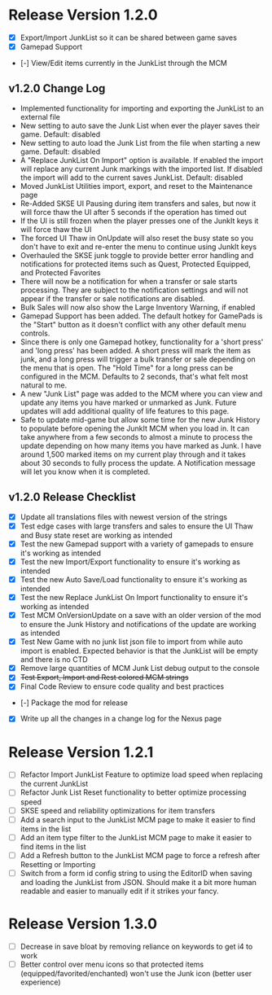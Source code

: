 # Release Version 1.2.0

- [x] Export/Import JunkList so it can be shared between game saves
- [x] Gamepad Support
- [-] View/Edit items currently in the JunkList through the MCM

## v1.2.0 Change Log

- Implemented functionality for importing and exporting the JunkList to an external file
- New setting to auto save the Junk List when ever the player saves their game. Default: disabled
- New setting to auto load the Junk List from the file when starting a new game. Default: disabled
- A "Replace JunkList On Import" option is available. If enabled the import will replace any current Junk markings with the imported list. If disabled the import will add to the current saves JunkList. Default: disabled
- Moved JunkList Utilities import, export, and reset to the Maintenance page
- Re-Added SKSE UI Pausing during item transfers and sales, but now it will force thaw the UI after 5 seconds if the operation has timed out
- If the UI is still frozen when the player presses one of the JunkIt keys it will force thaw the UI
- The forced UI Thaw in OnUpdate will also reset the busy state so you don't have to exit and re-enter the menu to continue using JunkIt keys
- Overhauled the SKSE junk toggle to provide better error handling and notifications for protected items such as Quest, Protected Equipped, and Protected Favorites
- There will now be a notification for when a transfer or sale starts processing. They are subject to the notification settings and will not appear if the transfer or sale notifications are disabled.
- Bulk Sales will now also show the Large Inventory Warning, if enabled
- Gamepad Support has been added. The default hotkey for GamePads is the "Start" button as it doesn't conflict with any other default menu controls.
- Since there is only one Gamepad hotkey, functionality for a 'short press' and 'long press' has been added. A short press will mark the item as junk, and a long press will trigger a bulk transfer or sale depending on the menu that is open. The "Hold Time" for a long press can be configured in the MCM. Defaults to 2 seconds, that's what felt most natural to me.
- A new "Junk List" page was added to the MCM where you can view and update any items you have marked or unmarked as Junk. Future updates will add additional quality of life features to this page.
- Safe to update mid-game but allow some time for the new Junk History to populate before opening the JunkIt MCM when you load in. It can take anywhere from a few seconds to almost a minute to process the update depending on how many items you have marked as Junk. I have around 1,500 marked items on my current play through and it takes about 30 seconds to fully process the update. A Notification message will let you know when it is completed.

## v1.2.0 Release Checklist

- [x] Update all translations files with newest version of the strings
- [x] Test edge cases with large transfers and sales to ensure the UI Thaw and Busy state reset are working as intended
- [x] Test the new Gamepad support with a variety of gamepads to ensure it's working as intended
- [x] Test the new Import/Export functionality to ensure it's working as intended
- [x] Test the new Auto Save/Load functionality to ensure it's working as intended
- [x] Test the new Replace JunkList On Import functionality to ensure it's working as intended
- [x] Test MCM OnVersionUpdate on a save with an older version of the mod to ensure the Junk History and notifications of the update are working as intended
- [x] Test New Game with no junk list json file to import from while auto import is enabled. Expected behavior is that the JunkList will be empty and there is no CTD
- [x] Remove large quantities of MCM Junk List debug output to the console
- [x] ~~Test Export, Import and Rest colored MCM strings~~
- [x] Final Code Review to ensure code quality and best practices
- [-] Package the mod for release
- [x] Write up all the changes in a change log for the Nexus page 

# Release Version 1.2.1

- [ ] Refactor Import JunkList Feature to optimize load speed when replacing the current JunkList
- [ ] Refactor Junk List Reset functionality to better optimize processing speed
- [ ] SKSE speed and reliability optimizations for item transfers
- [ ] Add a search input to the JunkList MCM page to make it easier to find items in the list
- [ ] Add an item type filter to the JunkList MCM page to make it easier to find items in the list
- [ ] Add a Refresh button to the JunkList MCM page to force a refresh after Resetting or Importing
- [ ] Switch from a form id config string to using the EditorID when saving and loading the JunkList from JSON. Should make it a bit more human readable and easier to manually edit if it strikes your fancy.

# Release Version 1.3.0

- [ ] Decrease in save bloat by removing reliance on keywords to get i4 to work
- [ ] Better control over menu icons so that protected items (equipped/favorited/enchanted) won't use the Junk icon (better user experience)
